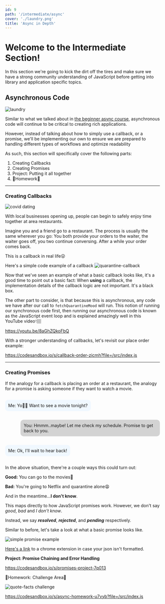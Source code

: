 ```yaml
---
id: 9
path: '/intermediate/async'
cover: './laundry.png'
title: 'Async in Depth'
---
```


# Welcome to the Intermediate Section!

In this section we're going to kick the dirt off the tires and make sure we have a strong community understanding of JavaScript before getting into library and application specific topics.

## Asynchronous Code

![laundry](./laundry.png)

Similar to what we talked about in <a href='/async-js'>the beginner async course</a>, asynchronous code will continue to be critical to creating rich applications.

However, instead of talking about how to simply use a callback, or a promise, we'll be implementing our own to ensure we are prepared to handling different types of workflows and optimize readability

As such, this section will specifically cover the following parts:

1. Creating Callbacks
2. Creating Promises
3. Project: Putting it all together
4. 🚨Homework🚨

---

### Creating Callbacks

![covid dating](./covid-dating.png)

With local businesses opening up, people can begin to safely enjoy time together at area restaurants.

Imagine you and a friend go to a restaurant. The process is usually the same wherever you go: You both provide your orders to the waiter, the waiter goes off, you two continue conversing. After a while your order comes back.

This is a callback in real life😲

Here's a simple code example of a callback
![quarantine-callback](./quarantine-mood-callback.png)

Now that we've seen an example of what a basic callback looks like, it's a good time to point out a basic fact: When **using** a callback, the implementation details of the callback logic are not important. It's a black box.

The other part to consider, is that because this is asynchronous, any code we have after our call to `fetchQuarantineMood` will run. This notion of running our synchronous code first, then running our asynchronous code is known as the JavaScript event loop and is explained amazingly well in this YouTube video👇🏽

https://youtu.be/8aGhZQkoFbQ

With a stronger understanding of callbacks, let's revisit our place order example:

https://codesandbox.io/s/callback-order-zicmh?file=/src/index.js

---

### Creating Promises

If the analogy for a callback is placing an order at a restaurant, the analogy for a promise is asking someone if they want to watch a movie.

<p style='background: aliceblue; border-radius: 10px; display: inline-block; padding: 10px'>Me: Yo👋🏽 Want to see a movie tonight?</p>
<p style='background: lightgrey; border-radius: 10px; display: inline-block; padding: 10px; margin-left: 10%'>You: Hmmm..maybe! Let me check my schedule. Promise to get back to you.</p>
<p style='background: aliceblue; border-radius: 10px; display: inline-block; padding: 10px'>Me: Ok, I'll wait to hear back!</p>

In the above situation, there're a couple ways this could turn out:

**Good:** You can go to the movies🍿

**Bad:** You're going to Netflix and quarantine alone😩

And in the meantime...**I don't know**.

This maps directly to how JavaScript promises work. However, we don't say _good_, _bad_ and _I don't know_.

Instead, we say **_resolved_**, **_rejected_**, and **_pending_** respectively.

Similar to before, let's take a look at what a basic promise looks like.

![simple promise example](./simple-promise.png)

[Here's a link](https://chrome.google.com/webstore/detail/json-formatter/bcjindcccaagfpapjjmafapmmgkkhgoa?hl=en) to a chrome extension in case your json isn't formatted.

**Project: Promise Chaining and Error Handling**

https://codesandbox.io/s/promises-project-7q013

🚨Homework: Challenge Area🚨

![quote-facts challenge](./async-assignment.png)

https://codesandbox.io/s/async-homework-u7vyb?file=/src/index.js
